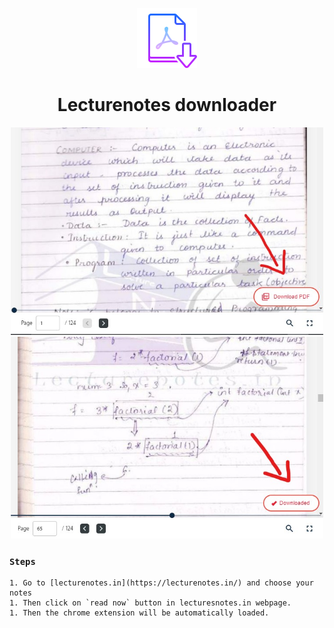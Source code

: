 <p align="center">
    <img src="./assets/icon.png" alt="Download pdf">
</p>
<h1 align="center">Lecturenotes downloader</h1>

<p align="center">
    <img src="./assets/1.jpg" width="500" />
    <img src="./assets/2.jpg" width="500" >
</p>

### `Steps`
    1. Go to [lecturenotes.in](https://lecturenotes.in/) and choose your notes
    1. Then click on `read now` button in lecturesnotes.in webpage.
    1. Then the chrome extension will be automatically loaded. 
    